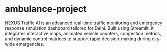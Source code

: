 # ambulance-project
NEXUS Traffic AI is an advanced real-time traffic monitoring and emergency response simulation dashboard tailored for Delhi. Built using Streamlit, it integrates interactive maps, animated vehicle counters, congestion metrics, and dynamic control matrices to support rapid decision-making during city-wide emergencies. 
